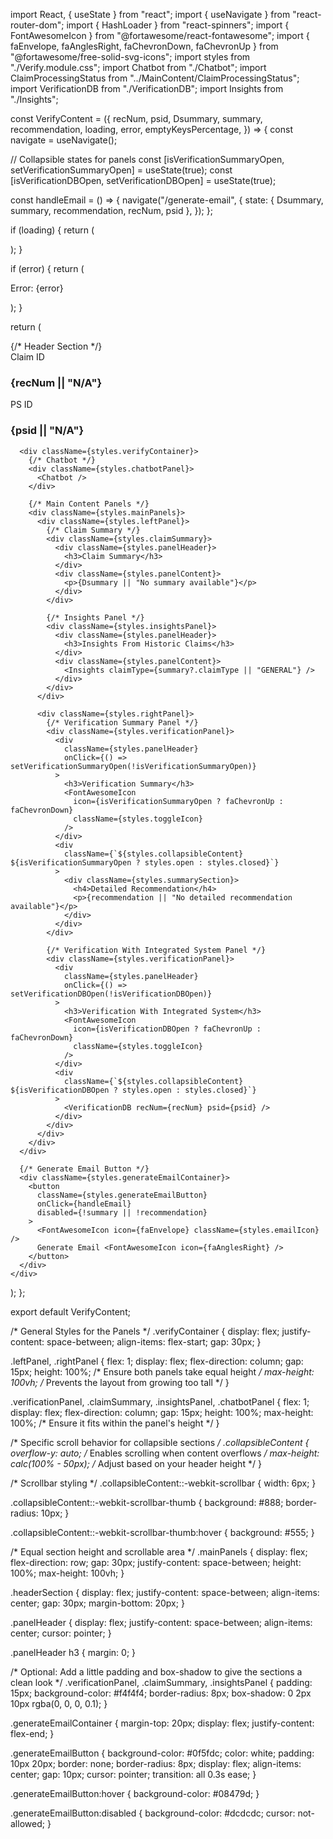 import React, { useState } from "react";
import { useNavigate } from "react-router-dom";
import { HashLoader } from "react-spinners";
import { FontAwesomeIcon } from "@fortawesome/react-fontawesome";
import { faEnvelope, faAnglesRight, faChevronDown, faChevronUp } from "@fortawesome/free-solid-svg-icons";
import styles from "./Verify.module.css";
import Chatbot from "./Chatbot";
import ClaimProcessingStatus from "../MainContent/ClaimProcessingStatus";
import VerificationDB from "./VerificationDB";
import Insights from "./Insights";

const VerifyContent = ({
  recNum,
  psid,
  Dsummary,
  summary,
  recommendation,
  loading,
  error,
  emptyKeysPercentage,
}) => {
  const navigate = useNavigate();

  // Collapsible states for panels
  const [isVerificationSummaryOpen, setVerificationSummaryOpen] = useState(true);
  const [isVerificationDBOpen, setVerificationDBOpen] = useState(true);

  const handleEmail = () => {
    navigate("/generate-email", {
      state: { Dsummary, summary, recommendation, recNum, psid },
    });
  };

  if (loading) {
    return (
      <div className={styles.spinnerContainer}>
        <HashLoader color="#0f5fdc" size={40} />
      </div>
    );
  }

  if (error) {
    return (
      <div className={styles.errorContainer}>
        <p>Error: {error}</p>
      </div>
    );
  }

  return (
    <div className={styles.verifyMainContainer}>
      {/* Header Section */}
      <div className={styles.headerSection}>
        <div className={styles.claimIdDisplay}>
          <div className={styles.claimIdBadge}>
            <span>Claim ID</span>
            <h3>{recNum || "N/A"}</h3>
          </div>
          <div className={styles.claimIdBadge}>
            <span>PS ID</span>
            <h3>{psid || "N/A"}</h3>
          </div>
        </div>
        <div className={styles.statusSection}>
          <ClaimProcessingStatus percentage={emptyKeysPercentage} isLoading={loading} />
        </div>
      </div>

      <div className={styles.verifyContainer}>
        {/* Chatbot */}
        <div className={styles.chatbotPanel}>
          <Chatbot />
        </div>

        {/* Main Content Panels */}
        <div className={styles.mainPanels}>
          <div className={styles.leftPanel}>
            {/* Claim Summary */}
            <div className={styles.claimSummary}>
              <div className={styles.panelHeader}>
                <h3>Claim Summary</h3>
              </div>
              <div className={styles.panelContent}>
                <p>{Dsummary || "No summary available"}</p>
              </div>
            </div>

            {/* Insights Panel */}
            <div className={styles.insightsPanel}>
              <div className={styles.panelHeader}>
                <h3>Insights From Historic Claims</h3>
              </div>
              <div className={styles.panelContent}>
                <Insights claimType={summary?.claimType || "GENERAL"} />
              </div>
            </div>
          </div>

          <div className={styles.rightPanel}>
            {/* Verification Summary Panel */}
            <div className={styles.verificationPanel}>
              <div
                className={styles.panelHeader}
                onClick={() => setVerificationSummaryOpen(!isVerificationSummaryOpen)}
              >
                <h3>Verification Summary</h3>
                <FontAwesomeIcon
                  icon={isVerificationSummaryOpen ? faChevronUp : faChevronDown}
                  className={styles.toggleIcon}
                />
              </div>
              <div
                className={`${styles.collapsibleContent} ${isVerificationSummaryOpen ? styles.open : styles.closed}`}
              >
                <div className={styles.summarySection}>
                  <h4>Detailed Recommendation</h4>
                  <p>{recommendation || "No detailed recommendation available"}</p>
                </div>
              </div>
            </div>

            {/* Verification With Integrated System Panel */}
            <div className={styles.verificationPanel}>
              <div
                className={styles.panelHeader}
                onClick={() => setVerificationDBOpen(!isVerificationDBOpen)}
              >
                <h3>Verification With Integrated System</h3>
                <FontAwesomeIcon
                  icon={isVerificationDBOpen ? faChevronUp : faChevronDown}
                  className={styles.toggleIcon}
                />
              </div>
              <div
                className={`${styles.collapsibleContent} ${isVerificationDBOpen ? styles.open : styles.closed}`}
              >
                <VerificationDB recNum={recNum} psid={psid} />
              </div>
            </div>
          </div>
        </div>
      </div>

      {/* Generate Email Button */}
      <div className={styles.generateEmailContainer}>
        <button
          className={styles.generateEmailButton}
          onClick={handleEmail}
          disabled={!summary || !recommendation}
        >
          <FontAwesomeIcon icon={faEnvelope} className={styles.emailIcon} />
          Generate Email <FontAwesomeIcon icon={faAnglesRight} />
        </button>
      </div>
    </div>
  );
};

export default VerifyContent;




/* General Styles for the Panels */
.verifyContainer {
  display: flex;
  justify-content: space-between;
  align-items: flex-start;
  gap: 30px;
}

.leftPanel, .rightPanel {
  flex: 1;
  display: flex;
  flex-direction: column;
  gap: 15px;
  height: 100%;  /* Ensure both panels take equal height */
  max-height: 100vh;  /* Prevents the layout from growing too tall */
}

.verificationPanel, .claimSummary, .insightsPanel, .chatbotPanel {
  flex: 1;
  display: flex;
  flex-direction: column;
  gap: 15px;
  height: 100%;
  max-height: 100%; /* Ensure it fits within the panel's height */
}

/* Specific scroll behavior for collapsible sections */
.collapsibleContent {
  overflow-y: auto;  /* Enables scrolling when content overflows */
  max-height: calc(100% - 50px);  /* Adjust based on your header height */
}

/* Scrollbar styling */
.collapsibleContent::-webkit-scrollbar {
  width: 6px;
}

.collapsibleContent::-webkit-scrollbar-thumb {
  background: #888;
  border-radius: 10px;
}

.collapsibleContent::-webkit-scrollbar-thumb:hover {
  background: #555;
}

/* Equal section height and scrollable area */
.mainPanels {
  display: flex;
  flex-direction: row;
  gap: 30px;
  justify-content: space-between;
  height: 100%;
  max-height: 100vh;
}

.headerSection {
  display: flex;
  justify-content: space-between;
  align-items: center;
  gap: 30px;
  margin-bottom: 20px;
}

.panelHeader {
  display: flex;
  justify-content: space-between;
  align-items: center;
  cursor: pointer;
}

.panelHeader h3 {
  margin: 0;
}

/* Optional: Add a little padding and box-shadow to give the sections a clean look */
.verificationPanel, .claimSummary, .insightsPanel {
  padding: 15px;
  background-color: #f4f4f4;
  border-radius: 8px;
  box-shadow: 0 2px 10px rgba(0, 0, 0, 0.1);
}

.generateEmailContainer {
  margin-top: 20px;
  display: flex;
  justify-content: flex-end;
}

.generateEmailButton {
  background-color: #0f5fdc;
  color: white;
  padding: 10px 20px;
  border: none;
  border-radius: 8px;
  display: flex;
  align-items: center;
  gap: 10px;
  cursor: pointer;
  transition: all 0.3s ease;
}

.generateEmailButton:hover {
  background-color: #08479d;
}

.generateEmailButton:disabled {
  background-color: #dcdcdc;
  cursor: not-allowed;
}
